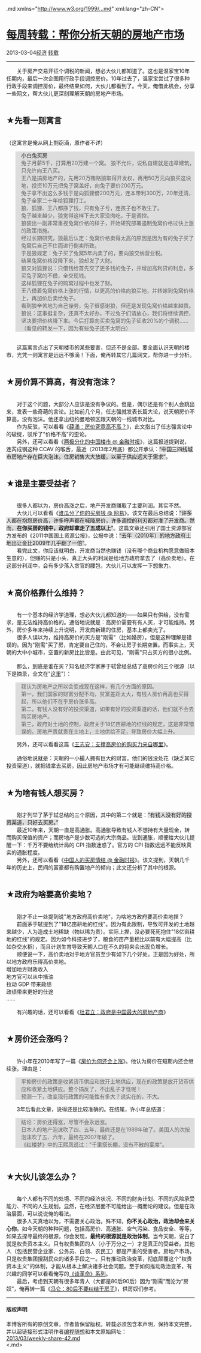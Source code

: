 <!DOCTYPE.md>
.md xmlns="http://www.w3.org/1999/...md" xml:lang="zh-CN">
<head>
<meta http-equiv="Content-Type" content="text.md; charset=utf-8" />
<meta name="generator" content="Python script by program.think@gmail.com" />
<meta name="provider" content="program-think.blogspot.com" />
<link type="text/css" rel="stylesheet" href="../../css/program-think.css" />
<title>每周转载：帮你分析天朝的房地产市场 - 编程随想的博客</title>
</head>
<body>
<div id="main" style="width:100%;">
<h1><a href="../../index.md" title="回到首页">每周转载：帮你分析天朝的房地产市场</a></h1>
<div class="post-info"><span class="date-header">2013-03-04</span><a href="../../tags/E7BB8FE6B58E.md" class="tag">经济</a> <a href="../../tags/E8BDACE8BDBD.md" class="tag">转载</a> </div>
<hr>
<div class="post">
&#12288;&#12288;关于房产交易开征个调税的新闻，想必大伙儿都知道了。这也是温家宝10年任期内，最后一次企图用行政手段调控房价。10年过去了，温家宝尝试了很多种行政手段来调控房价，最终结果如何，大伙儿都看到了。今天，俺借此机会，分享一些网文，帮大伙儿更深刻理解天朝的房地产市场。<a name='more'></a><!--program-think--><br /><br /><h2>★先看一则寓言</h2><br />（这寓言是俺从网上剽窃滴，原作者不详）<br /><blockquote style="background-color:#DDD;"><b>小白兔买房</b><br />兔子月薪5千，打算用20万建一个窝。 狼不允许，说私自建就是违章建筑，只允许向王八买。<br />王八是搞房地产的，先用20万贿赂狼取得开发权，再用50万元向狼买这块地，投资10万元把兔子窝盖好，向兔子要价200万元。<br />兔子拿不出这么多钱于是向狐狸借200万元，连本带利300万，20年还清， 兔子全家二十年给狐狸打工。<br />狼、狐狸、王八都挣了钱，只有兔子亏，连孩子也不敢生了。<br />兔子越来越少，狼觉得这样下去大家没肉吃，于是调控。<br />狼装出一副非常重视兔窝价格的样子，开始研究部署遏制兔窝价格过快上涨的政策措施。<br />经过长期研究，狼最后认定：兔窝价格卖得太高的原因是因为有的兔子买了兔窝后自己不住而进行倒卖所致。<br />于是狼规定：兔子买了兔窝5年内卖了的，要向狼交纳营业税。<br />结果兔窝价格没降下来，狼却发了大财。<br />狼又对狐狸说：只借钱给首先交了更多钱的兔子，并增加高利贷的利息，多买兔子窝的不借，全交现钱。<br />这样狐狸在兔子的购窝过程中也发了财。<br />王八借着兔窝价格上涨的行情，以更高的价格向狼买地，并转嫁到兔窝价格上，再加价后卖给兔子。<br />看到狼辛苦地为自己操劳，兔子很感谢狼，但还是发现兔窝价格越来越贵。<br />狼说：这事挺复杂，还真不太好办，不过兔子们请放心，我们将继续调控，坚决要把价格降下来。今后打算向买卖兔窝的兔子征收20%的个调税......<br />（看见的转发一下，因为有些兔子还不太明白）</blockquote><br />&#12288;&#12288;这篇寓言点出了天朝楼市的某些要害，但还不是全部。要全面认识天朝的楼市，光凭一则寓言是远远不够滴！下面，俺再转其它几篇网文，帮你进一步分析。<br /><br /><h2>★房价算不算高，有没有泡沫？</h2><br />&#12288;&#12288;对于这个问题，大部分人应该是没有争议的。但是，偶尔还是有个别人会跳出来，发表一些奇葩的言论。比如前几个月，任志强就发表长篇大论，说天朝房价不算高，没有泡沫。他还拿出纽约曼哈顿区跟天朝的一线城市对比。<br />&#12288;&#12288;作为反驳，可以看看《<a href="http://blog.sina.com.cn/s/blog_45f00ef40102e9ji...md" target="_blank" rel="nofollow">薛涌：房价究竟高不高？</a>》，此文指出了任志强言论中的破绽，驳斥了"价格不高"的歪论。<br />&#12288;&#12288;另外，还可以看看《<a href="http://www.ftchinese.com/story/001049160" target="_blank" rel="nofollow">两极分化的中国楼市 @ 金融时报</a>》，这篇报道提到说，连芮成钢这种 CCAV 的喉舌，最近（2013年2月底）都公开承认：<q style="background-color:#DDD;">中国三四线城市房地产存在巨大泡沫。住房销售大大放缓，以至于供应远大于需求</q>。<br /><br /><h2>★谁是主要受益者？</h2><br />&#12288;&#12288;很多人都以为，房价高涨之后，地产开发商赚取了主要利润。其实不然。<br />&#12288;&#12288;大伙儿可以看看《<a href="http://view.163.com/12/0820/14/89C0UHT600012Q9L...md" target="_blank" rel="nofollow">谁瓜分了你的买房钱 @ 网易</a>》。该文在最后总结说：<q style="background-color:#DDD;">许多人都在抱怨房价高，许多呼声都在喊降房价，许多调控的利刃都对准了开发商。然而，<b>在你买房的钱中，政府却拿走了五成以上</b></q>。这篇文章还引用了国土资源部官方发布的《2011中国国土资源公报》，公报中说：<q style="background-color:#DDD;">去年（2010年）的地方政府土地出让金比2009年几乎翻了一倍</q>。<br />&#12288;&#12288;看完此文，你应该就明白，开发商当然也赚钱（没有哪个商业机构愿意做赔本生意的），但赚的只是小头，真正大头的利润是给地方政府拿去了（高价卖地）。在这部分利润中，会有多少落入贪官的腰包，大伙儿可以发挥一下想象力。<br /><br /><h2>★高价格靠什么维持？</h2><br />&#12288;&#12288;有一个基本的经济学道理，想必大伙儿都知道的——如果只有供给，没有需求，是无法维持高价格的。通俗地说就是：高房价需要有有人买，才可能维持。另外，房价多年来持续上升说明，开发商新建的住房，基本上都卖光了。<br />&#12288;&#12288;很多人误以为，维持高房价的买方是"刚需"（比如婚房）。但是这种理解是错误的。因为"刚需"买了房，肯定要自己住的，不会让房子长期空置。而事实上，天朝的大中小城市，空置的新房比比皆是。由此可见，"刚需"只占买方的很小比例。<br /><br />&#12288;&#12288;那么，到底是谁在买？知名经济学家茅于轼曾经总结了高房价的三个根源（以下是摘录，全文在"<a href="http://view.news.qq.com/a/20120227/000001.htm" target="_blank" rel="nofollow">这里</a>"）：<br /><blockquote style="background-color:#DDD;">我认为房地产之所以会变成现在这样，有几个方面的原因。<br />第一，我们国家的财富分配不均，贫富差距太大，有钱人房价再高也买得起，所以他们不在乎房价涨多高。<br />第二，有钱人没有好的投资渠道，如果有好的投资渠道的话，他们就不会去购买房地产。<br />第三，政府对土地的控制，政府关于18亿亩耕地的红线的规定，这是非常错误的。房地产贵就贵在土地上，土地供给不足，导致房价大幅上升。</blockquote>&#12288;&#12288;另外，还可以看看这篇《<a href="http://blog.sina.com.cn/s/blog_63909ae70100jji3...md" target="_blank" rel="nofollow">王志安：支撑高房价的购买力来自哪里</a>》。<br /><br />&#12288;&#12288;通俗地说就是：天朝的一小撮人拥有巨大的财富。他们的钱没处花（缺乏其它投资渠道），就把钱拿去买房。因此房地产市场才有可能继续维持高价格。<br /><br /><h2>★为啥有钱人想买房？</h2><br />&#12288;&#12288;刚才列举了茅于轼总结的三个原因，其中的第二个就是：<q style="background-color:#DDD;">有钱人没有好的投资渠道，只好去买房。</q><br />&#12288;&#12288;最近10年来，天朝一直是高通胀。高通胀导致有钱人不想持有大量现金，转而购买保值的资产；而房地产是少数可选的大宗商品。说到通胀，顺便给大伙儿提醒一下：千万不要给统计局的 CPI 指数迷惑了。官方的 CPI 指数远远不能反映真实的通胀程度。<br />&#12288;&#12288;另外，还可以看看《<a href="http://www.ftchinese.com/story/001033182" target="_blank" rel="nofollow">中国人的买房情结 @ 金融时报</a>》。该文提到，天朝几千年的历史上，民间的富豪都有购置地产的倾向；此文还分析了其中的根源。<br /><br /><h2>★政府为啥要高价卖地？</h2><br />&#12288;&#12288;刚才不止一处提到说"地方政府高价卖地"，为啥地方政府要高价卖地捏？<br />&#12288;&#12288;前面茅于轼提到了"18亿亩耕地的红线"。因为有此限制，导致可开发的土地越来越少，人为造成土地稀缺（物以稀为贵）。实际上捏，没必要死死抱住"18亿亩耕地的红线"的规定。因为如今科技进步了，粮食的亩产量相比以前有大幅提高（比如杂交水稻），而且计划生育导致天朝人口在不久的将来会出现负增长。<br />&#12288;&#12288;顺便说一下，高价卖地对于地方官员至少有如下几个好处。正是因为好处，所以地方政府乐得高价卖地。<br />增加地方财政收入<br />地方官可以从中揩油<br />拉动 GDP 带来政绩<br />政绩带来更好的仕途<br />......<br /><br />&#12288;&#12288;有兴趣的话，还可以看看《<a href="http://blog.ifeng.com/article/10135894...md" target="_blank" rel="nofollow">杜君立：政府是中国最大的房地产商</a>》<br /><br /><h2>★房价还会涨吗？</h2><br />&#12288;&#12288;许小年在2010年写了一篇《<a href="http://xuxiaonian.blog.sohu.com/147375076...md" target="_blank" rel="nofollow">房价为何还会上涨</a>》。他认为房价在短期内还会继续涨。理由是：<br /><blockquote style="background-color:#DDD;">平抑房价的政策是收紧货币供应和放开土地供应，现在的政策是放开货币供应和收紧土地供应。整个搞反了，不出乱子才怪呢！<br />预测一下，改变现行政策的可能性有多大？说实在的，不大。</blockquote>&#12288;&#12288;3年后看此文章，说得还是比较准确的。在结尾，许小年总结道：<br /><blockquote style="background-color:#DDD;">结论：房价还得涨，尽管不会永远涨。<br />日本人的地产泡沫吹了四、五年，最终还是在1989年破了。美国人的次按泡沫吹了五、六年，最终在2007年破了。<br />《红楼梦》中的王熙凤说过："千里搭长棚，没有不散的宴席"。</blockquote><br /><h2>★大伙儿该怎么办？</h2><br />&#12288;&#12288;每个人都有不同的处境、不同的经济状况、不同的财务计划、不同的风险承受能力、不同的人生规划。显然，在经济层面不可能给出一概而论的建议。但是在政治层面，可以说说俺的看法。<br />&#12288;&#12288;很多人天真地以为，不需要关心政治。殊不知，<b>你不关心政治，政治却会来关心你</b>。如今天朝的种种问题，包括高房价、高通胀、空气污染、食品安全、等等，如果去探寻最终的根源，你会发现，<b>最终的根源就是政治体制</b>。当今天朝，说白了就是权贵资本主义。只有权贵集团的人（小于万分之一）才是真正的受益者。其他人（包括民营企业家、公务员、白领、农民工）都是严重的受害者。房地产市场，只是权贵集团搜刮民众的诸多手段之一。只有推动政治变革，彻底颠覆这个"权贵资本主义"的体制，才能从根本上解决诸多社会问题。至于如何推动政治变革，有兴趣的同学可以看看俺写的<a href="../../2011/12/revolution-0.md">《谈革命》系列</a>。<br />&#12288;&#12288;最后，考虑到天朝有很多年青人（大都是80后90后）因为“刚需”而沦为“房奴”，俺再转一篇《<a href="http://blog.sina.com.cn/s/blog_46f42eca0100n0ty...md" target="_blank" rel="nofollow">冯仑：80后不要纠结于房子</a>》，供房奴们参考。<div class="blogger-post-footer">
</div>
<hr>
<div class="copyright">
<h4>版权声明</h4>
本博客所有的原创文章，作者皆保留版权。转载必须包含本声明，保持本文完整，并以超链接形式注明作者<a href="mailto:program.think@gmail.com">编程随想</a>和本文原始网址：<br>
<a href="2013/03/weekly-share-42.md">2013/03/weekly-share-42.md</a>
</div>
</div>
</body>
<.md>
